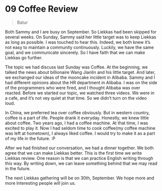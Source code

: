 # 09 Coffee Review

> Batur

Both Sammy and I are busy on September. So Liekkas had been skipped for several weeks. On Sunday, Sammy said her little target was to keep Liekkas as long as possible. I was touched to hear this. Indeed, we both knew it’s not easy to maintain a community continuously. Luckily, we have the same goal, and we communicate sincerely. So I have faith that we can make Liekkas go further.


The topic we had discuss last Sunday was Coffee. At the beginning, we talked the news about billionaire Wang Jianlin and his little target. And later, we exchanged our ideas of the mooncake incident in Alibaba. Sammy and I had different opinions about the HR department in Alibaba. I was on the side of the programmers who were fired, and I thought Alibaba was over reacted. Before we started our topic, we watched three videos. We were in a cafe, and it’s not vey quiet at that time. So we didn’t turn on the video loud. 


In China, we preferred tea over coffee obviously. But in western country, coffee is a part of life. People drank it everyday. Honestly, we knew little about coffee. Two years ago, I had a coffee machine. At that time, I was excited to play it. Now I had seldom time to cook coffee(my coffee machine was left at hometown), I always liked coffee. I would try to make it as a part of my life in the future. :P


After we had finished our conversation, we had a dinner together. We both agree that we can make Liekkas better. This is the first time we write Liekkas review. One reason is that we can practice English writing through this way. By writing down, we can leave something behind that we may read in the future. 


The next Liekkas gathering will be on 30th, September. We hope more and more Interesting people will join us.
